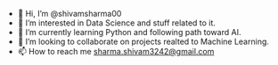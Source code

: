 - 👋 Hi, I’m @shivamsharma00
- 👀 I’m interested in Data Science and stuff related to it.
- 🌱 I’m currently learning Python and following path toward AI.
- 💞️ I’m looking to collaborate on projects realted to Machine Learning.
- 📫 How to reach me sharma.shivam3242@gmail.com

<!---
shivamsharma00/shivamsharma00 is a ✨ special ✨ repository because its `README.md` (this file) appears on your GitHub profile.
You can click the Preview link to take a look at your changes.
--->
